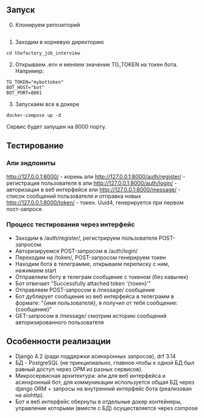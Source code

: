 ## Запуск


0. Клонируем репозиторий

```

```

1. Заходим в корневую директорию

```
cd thefactory_job_interview
```

2. Открываем .env и меняем значение TG_TOKEN на токен бота. Например:

```
TG_TOKEN="mybottoken"
BOT_HOST="bot"
BOT_PORT=8001
```

3. Запускаем все в докере

```
docker-compose up -d
```

Сервис будет запущен на 8000 порту.


## Тестирование

### Апи эндпоинты

http://127.0.0.1:8000/ - корень апи
http://127.0.0.1:8000/auth/register/ - регистрация пользователя в апи
http://127.0.0.1:8000/auth/login/ - авторизация в веб интерфейсе апи
http://127.0.0.1:8000/message/ - список сообщений пользователя и отправка новых
http://127.0.0.1:8000/token/ - токен. Uuid4, генерируется при первом пост-запросе

### Процесс тестирования через интерфейс

- Заходим в /auth/register/, регистрируем пользователя POST-запросом.
- Авторизируемся POST-запросом в /auth/login/
- Переходим на /token/, POST-запросом генерируем токен
- Находим бота в телеграмме, открываем переписку с ним, нажимаем start
- Отправляем боту в телеграм сообщение с токеном (без кавычек)
- Бот отвечает "Successfully attached token '{токен}'"
- Отправляем POST-запросом в /message/ сообщение
- Бот дублирует сообщение из веб интерфейса в телеграмм в формате:
"{имя пользователя}, я получил от тебя сообщение: {сообщение}"
- GET-запросом в /message/ смотрим историю сообщений авторизированного пользователя

## Особенности реализации

- Django 4.2 (ради поддержки асинхронных запросов), drf 3.14
- БД - PostgreSQL (не принципиально, главное чтобы к одной БД был равный доступ
через ОРМ из разных сервисов).
- Микросервисная архитектура: апи для веб интерфейса и асинхронный бот, для
коммуникации используется общая БД через django ORM + запросы на внутренний
интерфейс бота (реализован на aiohttp).
- Бот и веб интерфейс обернуты в отдельные докер контейнеры, управление которыми
(вместе с БД) осуществляется через compose

